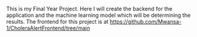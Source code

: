 This is my Final Year Project. Here I will create the backend for the application and the machine learning model which will be determining the results.
The frontend for this project is at 
https://github.com/Mwansa-1/CholeraAlertFrontend/tree/main
